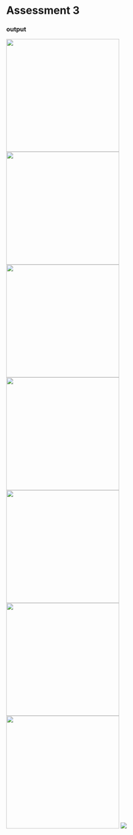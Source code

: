 # Assessment 3

### output

<img width='300px' src="./src/assets/screen1.png"> <img width='300px' src="./src/assets/screen2.png">
<img width='300px' src="./src/assets/screen3.png"> <img width='300px' src="./src/assets/screen4.png">
<img width='300px' src="./src/assets/screen5.png"> <img width='300px' src="./src/assets/screen6.png">
<img width='300px' src="./src/assets/screen7.png">
<img  src="./src/assets/video.gif">
